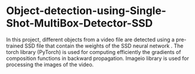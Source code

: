 # Object-detection-using-Single-Shot-MultiBox-Detector-SSD
In this project, different objects from a video file are detected using a pre-trained SSD file that contain the weights of the SSD neural network . The torch library (PyTorch) is used for computing efficiently the gradients of composition functions in backward propagation. Imageio library is used for processing the images of the video.
